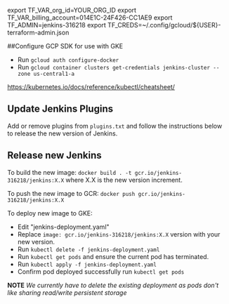 export TF_VAR_org_id=YOUR_ORG_ID
export TF_VAR_billing_account=014E1C-24F426-CC1AE9
export TF_ADMIN=jenkins-316218
export TF_CREDS=~/.config/gcloud/${USER}-terraform-admin.json


##Configure GCP SDK for use with GKE

- Run `gcloud auth configure-docker`
- Run `gcloud container clusters get-credentials jenkins-cluster --zone us-central1-a`

https://kubernetes.io/docs/reference/kubectl/cheatsheet/


## Update Jenkins Plugins
Add or remove plugins from `plugins.txt` and follow the instructions below to release the new version of Jenkins.

## Release new Jenkins

To build the new image:
`docker build . -t gcr.io/jenkins-316218/jenkins:X.X` where X.X is the new version increment.

To push the new image to GCR:
`docker push gcr.io/jenkins-316218/jenkins:X.X`

To deploy new image to GKE:
- Edit "jenkins-deployment.yaml" 
- Replace `image: gcr.io/jenkins-316218/jenkins:X.X` version with your new version.
- Run `kubectl delete -f jenkins-deployment.yaml`
- Run `kubectl get pods` and ensure the current pod has terminated.
- Run  `kubectl apply -f jenkins-deployment.yaml`
- Confirm pod deployed successfully run `kubectl get pods`


**NOTE** _We currently have to delete the existing deployment as pods don't like sharing read/write persistent storage_
